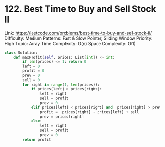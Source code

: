 # 122. Best Time to Buy and Sell Stock II

Link: https://leetcode.com/problems/best-time-to-buy-and-sell-stock-ii/
Difficulty: Medium
Patterns: Fast & Slow Pointer, Sliding Window
Priority: High
Topic: Array
Time Complexity: O(n)
Space Complexity: O(1)

```python
class Solution:
    def maxProfit(self, prices: List[int]) -> int:
        if len(prices) <= 1: return 0
        left = 0
        profit = 0
        prev = 0
        sell = 0
        for right in range(1, len(prices)):
            if prices[left] > prices[right]:
                left = right
                sell = profit
                prev = 0
            elif prices[left] < prices[right] and  prices[right] > prev:
                profit =  prices[right] - prices[left] + sell
                prev = prices[right]
            else:
                left = right
                sell = profit
                prev = 0
        return profit
```